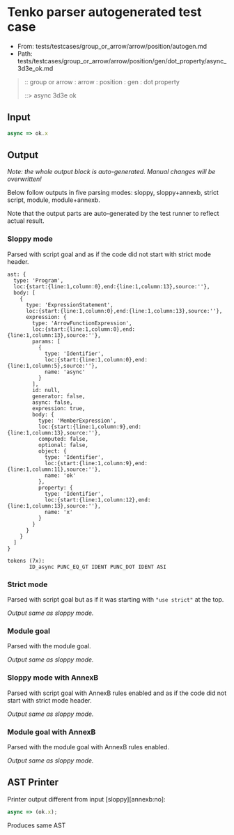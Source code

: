 # Tenko parser autogenerated test case

- From: tests/testcases/group_or_arrow/arrow/position/autogen.md
- Path: tests/testcases/group_or_arrow/arrow/position/gen/dot_property/async_3d3e_ok.md

> :: group or arrow : arrow : position : gen : dot property
>
> ::> async 3d3e ok

## Input


`````js
async => ok.x
`````

## Output

_Note: the whole output block is auto-generated. Manual changes will be overwritten!_

Below follow outputs in five parsing modes: sloppy, sloppy+annexb, strict script, module, module+annexb.

Note that the output parts are auto-generated by the test runner to reflect actual result.

### Sloppy mode

Parsed with script goal and as if the code did not start with strict mode header.

`````
ast: {
  type: 'Program',
  loc:{start:{line:1,column:0},end:{line:1,column:13},source:''},
  body: [
    {
      type: 'ExpressionStatement',
      loc:{start:{line:1,column:0},end:{line:1,column:13},source:''},
      expression: {
        type: 'ArrowFunctionExpression',
        loc:{start:{line:1,column:0},end:{line:1,column:13},source:''},
        params: [
          {
            type: 'Identifier',
            loc:{start:{line:1,column:0},end:{line:1,column:5},source:''},
            name: 'async'
          }
        ],
        id: null,
        generator: false,
        async: false,
        expression: true,
        body: {
          type: 'MemberExpression',
          loc:{start:{line:1,column:9},end:{line:1,column:13},source:''},
          computed: false,
          optional: false,
          object: {
            type: 'Identifier',
            loc:{start:{line:1,column:9},end:{line:1,column:11},source:''},
            name: 'ok'
          },
          property: {
            type: 'Identifier',
            loc:{start:{line:1,column:12},end:{line:1,column:13},source:''},
            name: 'x'
          }
        }
      }
    }
  ]
}

tokens (7x):
       ID_async PUNC_EQ_GT IDENT PUNC_DOT IDENT ASI
`````

### Strict mode

Parsed with script goal but as if it was starting with `"use strict"` at the top.

_Output same as sloppy mode._

### Module goal

Parsed with the module goal.

_Output same as sloppy mode._

### Sloppy mode with AnnexB

Parsed with script goal with AnnexB rules enabled and as if the code did not start with strict mode header.

_Output same as sloppy mode._

### Module goal with AnnexB

Parsed with the module goal with AnnexB rules enabled.

_Output same as sloppy mode._

## AST Printer

Printer output different from input [sloppy][annexb:no]:

````js
async => (ok.x);
````

Produces same AST
